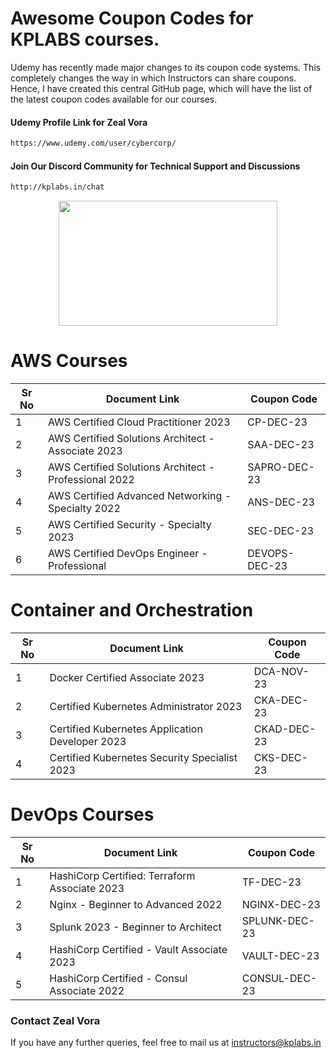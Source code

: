 # Awesome Coupon Codes for KPLABS courses.

Udemy has recently made major changes to its coupon code systems. This completely changes the way in which Instructors can share coupons. Hence, I have created this central GitHub page, which will have the list of the latest coupon codes available for our courses.

#### Udemy Profile Link for Zeal Vora

```sh
https://www.udemy.com/user/cybercorp/
```
#### Join Our Discord Community for Technical Support and Discussions

```sh
http://kplabs.in/chat
```
<p align="center">
  <img width="350" height="200" src="https://i.ibb.co/b3jFkkk/discord-terraform.png">
</p>

# AWS Courses 

| Sr No | Document Link | Coupon Code |
| ------ | ------ | ------ |
| 1 |AWS Certified Cloud Practitioner 2023 | CP-DEC-23 | 
| 2 |AWS Certified Solutions Architect - Associate  2023| SAA-DEC-23 |
| 3 |AWS Certified Solutions Architect - Professional 2022 | SAPRO-DEC-23 |
| 4 |AWS Certified Advanced Networking - Specialty 2022 | ANS-DEC-23 |
| 5 |AWS Certified Security - Specialty 2023 | SEC-DEC-23 |
| 6 |AWS Certified DevOps Engineer - Professional | DEVOPS-DEC-23 |

# Container and Orchestration

| Sr No | Document Link | Coupon Code |
| ------ | ------ | ------ |
| 1 | Docker Certified Associate 2023 | DCA-NOV-23 | 
| 2 | Certified Kubernetes Administrator 2023 | CKA-DEC-23 | 
| 3 | Certified Kubernetes Application Developer 2023 | CKAD-DEC-23 | 
| 4 | Certified Kubernetes Security Specialist 2023 | CKS-DEC-23 | 

# DevOps Courses

| Sr No | Document Link | Coupon Code |
| ------ | ------ | ------ |
| 1 | HashiCorp Certified: Terraform Associate 2023 | TF-DEC-23 | 
| 2 | Nginx - Beginner to Advanced 2022 | NGINX-DEC-23 | 
| 3 | Splunk 2023 - Beginner to Architect | SPLUNK-DEC-23 | 
| 4 | HashiCorp Certified - Vault Associate 2023 | VAULT-DEC-23 | 
| 5 | HashiCorp Certified - Consul Associate 2022 | CONSUL-DEC-23	 | 




### Contact Zeal Vora
If you have any further queries, feel free to mail us at instructors@kplabs.in

